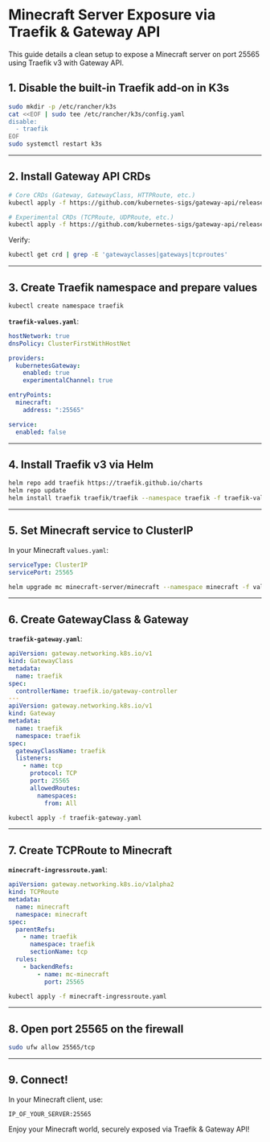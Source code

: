 # Minecraft Server Exposure via Traefik & Gateway API
This guide details a clean setup to expose a Minecraft server on port 25565 using Traefik v3 with Gateway API.

## 1. Disable the built-in Traefik add‑on in K3s
```bash
sudo mkdir -p /etc/rancher/k3s
cat <<EOF | sudo tee /etc/rancher/k3s/config.yaml
disable:
  - traefik
EOF
sudo systemctl restart k3s
````

---

## 2. Install Gateway API CRDs

```bash
# Core CRDs (Gateway, GatewayClass, HTTPRoute, etc.)
kubectl apply -f https://github.com/kubernetes-sigs/gateway-api/releases/download/v1.3.0/standard-install.yaml

# Experimental CRDs (TCPRoute, UDPRoute, etc.)
kubectl apply -f https://github.com/kubernetes-sigs/gateway-api/releases/download/v1.3.0/experimental-install.yaml
```

Verify:

```bash
kubectl get crd | grep -E 'gatewayclasses|gateways|tcproutes'
```

---

## 3. Create Traefik namespace and prepare values

```bash
kubectl create namespace traefik
```

**`traefik-values.yaml`**:

```yaml
hostNetwork: true
dnsPolicy: ClusterFirstWithHostNet

providers:
  kubernetesGateway:
    enabled: true
    experimentalChannel: true

entryPoints:
  minecraft:
    address: ":25565"

service:
  enabled: false
```

---

## 4. Install Traefik v3 via Helm

```bash
helm repo add traefik https://traefik.github.io/charts
helm repo update
helm install traefik traefik/traefik --namespace traefik -f traefik-values.yaml
```

---

## 5. Set Minecraft service to ClusterIP

In your Minecraft `values.yaml`:

```yaml
serviceType: ClusterIP
servicePort: 25565
```

```bash
helm upgrade mc minecraft-server/minecraft --namespace minecraft -f values.yaml
```

---

## 6. Create GatewayClass & Gateway

**`traefik-gateway.yaml`**:

```yaml
apiVersion: gateway.networking.k8s.io/v1
kind: GatewayClass
metadata:
  name: traefik
spec:
  controllerName: traefik.io/gateway-controller
---
apiVersion: gateway.networking.k8s.io/v1
kind: Gateway
metadata:
  name: traefik
  namespace: traefik
spec:
  gatewayClassName: traefik
  listeners:
    - name: tcp
      protocol: TCP
      port: 25565
      allowedRoutes:
        namespaces:
          from: All
```

```bash
kubectl apply -f traefik-gateway.yaml
```

---

## 7. Create TCPRoute to Minecraft

**`minecraft-ingressroute.yaml`**:

```yaml
apiVersion: gateway.networking.k8s.io/v1alpha2
kind: TCPRoute
metadata:
  name: minecraft
  namespace: minecraft
spec:
  parentRefs:
    - name: traefik
      namespace: traefik
      sectionName: tcp
  rules:
    - backendRefs:
        - name: mc-minecraft
          port: 25565
```

```bash
kubectl apply -f minecraft-ingressroute.yaml
```

---

## 8. Open port 25565 on the firewall

```bash
sudo ufw allow 25565/tcp
```

---

## 9. Connect!

In your Minecraft client, use:

```
IP_OF_YOUR_SERVER:25565
```

Enjoy your Minecraft world, securely exposed via Traefik & Gateway API!
